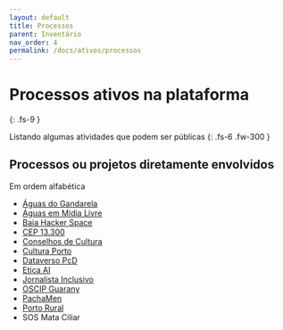 ```yaml
---
layout: default
title: Processos
parent: Inventário
nav_order: 4
permalink: /docs/ativos/processos
---
```


# Processos ativos na plataforma
{: .fs-9 }

Listando algumas atividades que podem ser públicas
{: .fs-6 .fw-300 }

## Processos ou projetos diretamente envolvidos
Em ordem alfabética


- <a href="https://aguasdogandarela.org.br" target="_blank">Águas do Gandarela</a>
- <a href="https://aguas.bio.br" target="_blank">Águas em Mídia Livre</a>
- <a href="https://baiahacker.space" target="_blank">Baia Hacker Space</a>
- <a href="https://13300.org" target="_blank">CEP 13.300</a>
- <a href="https://cmpc.org.br" target="_blank">Conselhos de Cultura</a>
- <a href="https://culturaporto.org.br/carta-de-porto-feliz/" target="_blank">Cultura Porto</a>
- <a href="https://pcd.dataverso.org" target="_blank">Dataverso PcD</a>
- <a href="https://etica.ai/" target="_blank">Etica AI</a>
- <a href="https://jornalistainclusivo.com" target="_blank">Jornalista Inclusivo</a>
- <a href="https://guarany.org.br/" target="_blank">OSCIP Guarany</a>
- <a href="https://pacha.men" target="_blank">PachaMen</a>
- <a href="https://portorural.com.br" target="_blank">Porto Rural</a>
- SOS Mata Ciliar


